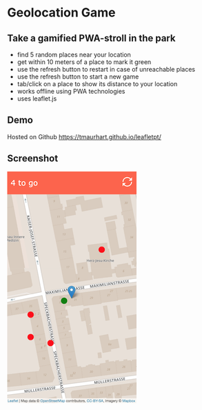 # Geolocation Game
## Take a gamified PWA-stroll in the park

- find 5 random places near your location
- get within 10 meters of a place to mark it green
- use the refresh button to restart in case of unreachable places
- use the refresh button to start a new game
- tab/click on a place to show its distance to your location
- works offline using PWA technologies
- uses leaflet.js

## Demo
Hosted on Github https://tmaurhart.github.io/leafletpt/

## Screenshot
![alt text](screenshot.png "Screenshot")
